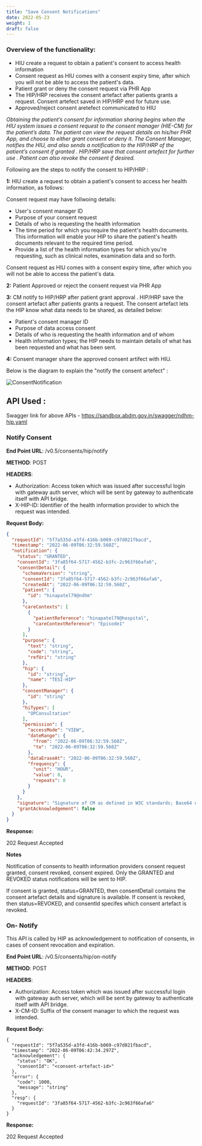 ```yaml
---
title: "Save Consent Notifications"
date: 2022-05-23
weight: 1
draft: false
---
```





### Overview of the functionality:

- HIU create a request to obtain a patient's consent to access  health information
- Consent request as HIU comes with a consent expiry time, after which you will not be able to access the patient's data.
- Patient grant or deny the consent request via PHR App
- The HIP/HRP receives the consent artefact after patients grants a request. Consent artefect saved in HIP/HRP end for future use.
- Approved/reject consent aretefect communicated to HIU


*Obtaining the patient’s consent for information sharing begins when the HIU system issues a consent request to the consent manager (HIE-CM) for the patient’s data. The patient can view the request details on his/her PHR App, and choose to either grant consent or deny it. The Consent Manager, notifies the HIU, and also sends a notification to the HIP/HRP of the patient’s consent if granted . HIP/HRP save that consent artefect for further use . Patient can also revoke the consent if desired.*


Following are the steps to notify the consent to HIP/HRP :

 **1:** HIU create a request to obtain a patient's consent to access her health information, as follows: 

Consent request may have follwoing details:
- User's consent manager ID
- Purpose of your consent request
- Details of who is requesting the health information
- The time period for which you require the patient's health documents. This information will enable your HIP to share the patient's health documents relevant to the required time period.
- Provide a list of the health information types for which you're requesting, such as clinical notes, examination data and so forth.

Consent request as HIU comes with a consent expiry time, after which you will not be able to access the patient's data.

 **2:** Patient Approved or reject the consent request via PHR App

 **3:** CM notify to HIP/HRP after patient grant approval . HIP/HRP save the consent artefact after patients grants a request. The consent artefact lets the HIP know what data needs to be shared, as detailed below:

- Patient's consent manager ID
- Purpose of data access consent
- Details of who is requesting the health information and of whom
- Health information types; the HIP needs to maintain details of what has been requested and what has been sent.

 **4:** Consent manager share the approved consent artifect with HIU.

Below is the diagram to explain the "notify the consent artefect" : 

![ConsentNotification](../notify-consent.jpg)

## API Used :

Swagger link for above APIs - https://sandbox.abdm.gov.in/swagger/ndhm-hip.yaml 



###  Notify Consent

**End Point URL**: /v0.5/consents/hip/notify

**METHOD**: POST

**HEADERS**:
- Authorization: Access token which was issued after successful login with gateway auth server, which will be sent by gateway to authenticate itself with API bridge.
- X-HIP-ID: Identifier of the health information provider to which the request was intended.

**Request Body:**
```json
{
  "requestId": "5f7a535d-a3fd-416b-b069-c97d021fbacd",
  "timestamp": "2022-06-09T06:32:59.560Z",
  "notification": {
    "status": "GRANTED",
    "consentId": "3fa85f64-5717-4562-b3fc-2c963f66afa6",
    "consentDetail": {
      "schemaVersion": "string",
      "consentId": "3fa85f64-5717-4562-b3fc-2c963f66afa6",
      "createdAt": "2022-06-09T06:32:59.560Z",
      "patient": {
        "id": "hinapatel79@ndhm"
      },
      "careContexts": [
        {
          "patientReference": "hinapatel79@hospital",
          "careContextReference": "Episode1"
        }
      ],
      "purpose": {
        "text": "string",
        "code": "string",
        "refUri": "string"
      },
      "hip": {
        "id": "string",
        "name": "TESI-HIP"
      },
      "consentManager": {
        "id": "string"
      },
      "hiTypes": [
        "OPConsultation"
      ],
      "permission": {
        "accessMode": "VIEW",
        "dateRange": {
          "from": "2022-06-09T06:32:59.560Z",
          "to": "2022-06-09T06:32:59.560Z"
        },
        "dataEraseAt": "2022-06-09T06:32:59.560Z",
        "frequency": {
          "unit": "HOUR",
          "value": 0,
          "repeats": 0
        }
      }
    },
    "signature": "Signature of CM as defined in W3C standards; Base64 encoded",
    "grantAcknowledgement": false
  }
}

```

**Response:**

202	Request Accepted

**Notes**

Notification of consents to health information providers consent request granted, consent revoked, consent expired. Only the GRANTED and REVOKED status notifications will be sent to HIP.

If consent is granted, status=GRANTED, then consentDetail contains the consent artefact details and signature is available.
If consent is revoked, then status=REVOKED, and consentId specifes which consent artefact is revoked.

###  On- Notify 
This API is called by HIP as acknowledgement to notification of consents, in cases of consent revocation and expiration.

**End Point URL**: /v0.5/consents/hip/on-notify

**METHOD**: POST

**HEADERS**:
- Authorization: Access token which was issued after successful login with gateway auth server, which will be sent by gateway to authenticate itself with API bridge.
- X-CM-ID: Suffix of the consent manager to which the request was intended.

**Request Body:**
```
{
  "requestId": "5f7a535d-a3fd-416b-b069-c97d021fbacd",
  "timestamp": "2022-06-09T06:42:34.297Z",
  "acknowledgement": {
    "status": "OK",
    "consentId": "<consent-artefact-id>"
  },
  "error": {
    "code": 1000,
    "message": "string"
  },
  "resp": {
    "requestId": "3fa85f64-5717-4562-b3fc-2c963f66afa6"
  }
}
```
**Response:**

202	Request Accepted
